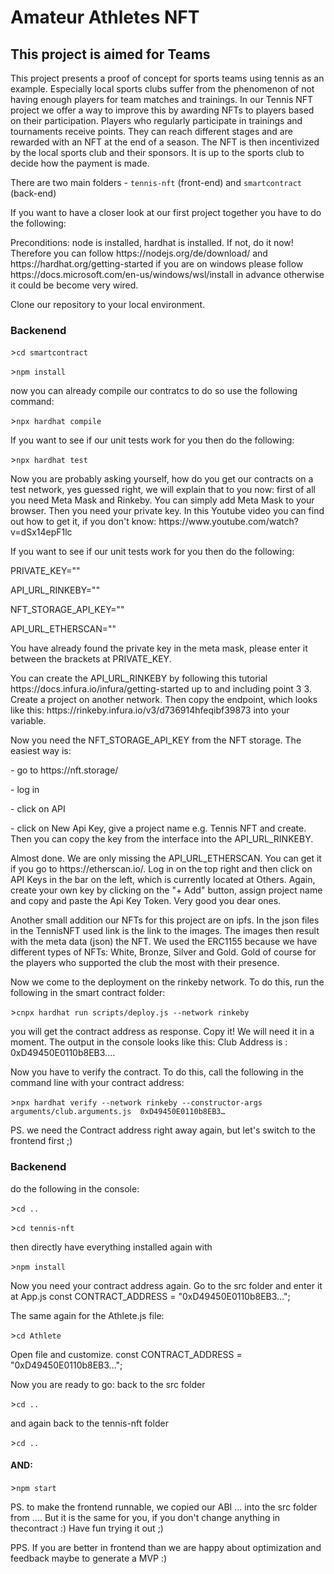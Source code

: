 <html>
<body>
<h1>Amateur Athletes NFT</h1>
<h2>This project is aimed for Teams</h2>
<p>This project presents a proof of concept for sports teams using tennis as an example. Especially local sports clubs suffer from the phenomenon of not having enough players for team matches and trainings. In our Tennis NFT project we offer a way to improve this by awarding NFTs to players based on their participation. Players who regularly participate in trainings and tournaments receive points. They can reach different stages and are rewarded with an NFT at the end of a season. The NFT is then incentivized  by the local sports club and their sponsors. It is up to the sports club to decide how the payment is made.</p>
<p>There are two main folders - <code>tennis-nft</code> (front-end) and <code>smartcontract</code> (back-end) </p>
<p>If you want to have a closer look at our first project together you have to do the following: </p>
<p>Preconditions: node is installed, hardhat is installed. If not, do it now! Therefore you can follow https://nodejs.org/de/download/ and https://hardhat.org/getting-started if you are on windows please follow https://docs.microsoft.com/en-us/windows/wsl/install in advance otherwise it could be become very wired.</p>
<p>Clone our repository to your local environment.</p>

<h3>Backenend</h3>
<p>><code>cd smartcontract</code></p>
<p>><code>npm install</code></p>
<p>now you can already compile our contratcs to do so use the following command:</p>
<p>><code>npx hardhat compile</code></p>
<p>If you want to see if our unit tests work for you then do the following:</p>
<p>><code>npx hardhat test</code></p>
<p>Now you are probably asking yourself, how do you get our contracts on a test network, yes guessed right, we will explain that to you now: 
first of all you need Meta Mask and Rinkeby. You can simply add Meta Mask to your browser. Then you need your private key. In this Youtube video you can find out how to get it, if you don't know:  https://www.youtube.com/watch?v=dSx14epF1lc</p>
<p>If you want to see if our unit tests work for you then do the following:</p>
<p>PRIVATE_KEY=""</p>
<p>API_URL_RINKEBY=""</p>
<p>NFT_STORAGE_API_KEY=""</p>
<p>API_URL_ETHERSCAN=""</p>
<p>You have already found the private key in the meta mask, please enter it between the brackets at PRIVATE_KEY.</p>
<p>You can create the API_URL_RINKEBY by following this tutorial https://docs.infura.io/infura/getting-started  up to and including point 3 3. Create a project on another network. Then copy the endpoint, which looks like this: https://rinkeby.infura.io/v3/d736914hfeqibf39873 into your variable.</p>
<p>Now you need the NFT_STORAGE_API_KEY from the NFT storage. The easiest way is:</p>
<p>- go to https://nft.storage/</p>
<p>- log in</p>
<p>- click on API</p>
<p>- click on New Api Key, give a project name e.g. Tennis NFT and create. Then you can copy the key from the interface into the API_URL_RINKEBY.</p>
<p>Almost done. We are only missing the API_URL_ETHERSCAN. You can get it if you go to https://etherscan.io/. Log in on the top right and then click on API Keys in the bar on the left, which is currently located at Others. Again, create your own key by clicking on the "+ Add" button, assign project name and copy and paste the Api Key Token. Very good you dear ones. </p>
<p>Another small addition our NFTs for this project are on ipfs. In the json files in the TennisNFT used link is the link to the images. The images then result with the meta data (json) the NFT. We used the ERC1155 because we have different types of NFTs: White, Bronze, Silver and Gold. Gold of course for the players who supported the club the most with their presence. </p>
<p>Now we come to the deployment on the rinkeby network. To do this, run the following in the smart contract folder: </p>
<p>><code>cnpx hardhat run scripts/deploy.js --network rinkeby</code></p>
<p>you will get the contract address as response. Copy it! We will need it in a moment. The output in the console looks like this: 
Club Address is : 0xD49450E0110b8EB3.…</p>
<p>Now you have to verify the contract. To do this, call the following in the command line with your contract address: </p>
<p>><code>npx hardhat verify --network rinkeby --constructor-args arguments/club.arguments.js  0xD49450E0110b8EB3…</code></p>
<p>PS. we need the Contract address right away again, but let's switch to the frontend first ;)</p>
<h3>Backenend</h3>
<p>do the following in the console:</p>
<p>><code>cd ..</code></p>
<p>><code>cd tennis-nft</code></p>
<p>then directly have everything installed again with</p>
<p>><code>npm install</code></p>
<p>Now you need your contract address again. Go to the src folder and enter it at App.js
const CONTRACT_ADDRESS = "0xD49450E0110b8EB3...";</p>
<p>The same again for the Athlete.js file:</p>
<p>><code>cd Athlete</code></p>
<p>Open file and customize.
const CONTRACT_ADDRESS = "0xD49450E0110b8EB3...";</p>
<p>Now you are ready to go: 
back to the src folder</p>
<p>><code>cd .. </code></p>
<p>and again back to the tennis-nft folder</p>
<p>><code>cd .. </code></p>
<h4>AND:</h4>
<p>><code>npm start</code></p>

<p>PS. to make the frontend runnable, we copied our ABI ... into the src folder from .... But it is the same for you, if you don't change anything in thecontract :) Have fun trying it out ;)</p>
<p>PPS. If you are better in frontend than we are happy about optimization and feedback maybe to generate a MVP :) </p>
</body>
</html>